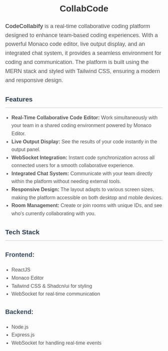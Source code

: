 <div style="max-width: 800px; margin: 0 auto; font-family: Arial, sans-serif; line-height: 1.6;">
  <h1 style="text-align: center; color: #333;">CollabCode</h1>
  
  <p style="color: #555; font-size: 18px;">
    <strong>CodeCollabify</strong> is a real-time collaborative coding platform designed to enhance team-based coding experiences. With a powerful Monaco code editor, live output display, and an integrated chat system, it provides a seamless environment for coding and communication. The platform is built using the MERN stack and styled with Tailwind CSS, ensuring a modern and responsive design.
  </p>

  <h2 style="color: #2c3e50; border-bottom: 2px solid #ddd; padding-bottom: 10px;">Features</h2>
  <ul style="list-style-type: disc; padding-left: 20px; color: #555; font-size: 16px;">
    <li><strong>Real-Time Collaborative Code Editor:</strong> Work simultaneously with your team in a shared coding environment powered by Monaco Editor.</li>
    <li><strong>Live Output Display:</strong> See the results of your code instantly in the output panel.</li>
    <li><strong>WebSocket Integration:</strong> Instant code synchronization across all connected users for a smooth collaborative experience.</li>
    <li><strong>Integrated Chat System:</strong> Communicate with your team directly within the platform without needing external tools.</li>
    <li><strong>Responsive Design:</strong> The layout adapts to various screen sizes, making the platform accessible on both desktop and mobile devices.</li>
    <li><strong>Room Management:</strong> Create or join rooms with unique IDs, and see who’s currently collaborating with you.</li>
  </ul>

  <h2 style="color: #2c3e50; border-bottom: 2px solid #ddd; padding-bottom: 10px;">Tech Stack</h2>
  
  <h3 style="color: #34495e; font-size: 20px;">Frontend:</h3>
  <ul style="list-style-type: disc; padding-left: 20px; color: #555; font-size: 16px;">
    <li>ReactJS</li>
    <li>Monaco Editor</li>
    <li>Tailwind CSS & Shadcn/ui for styling</li>
    <li>WebSocket for real-time communication</li>
  </ul>

  <h3 style="color: #34495e; font-size: 20px;">Backend:</h3>
  <ul style="list-style-type: disc; padding-left: 20px; color: #555; font-size: 16px;">
    <li>Node.js</li>
    <li>Express.js</li>
    <li>WebSocket for handling real-time events</li>
  </ul>
</div>
